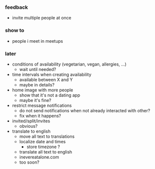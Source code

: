 ### feedback

- invite multiple people at once

### show to

- people i meet in meetups

### later

- conditions of availability (vegetarian, vegan, allergies, ...)
  - wait until needed?
- time intervals when creating availability
  - available between X and Y
  - maybe in details?
- home image with more people
  - show that it's not a dating app
  - maybe it's fine?
- restrict message notifications
  - do not send notifications when not already interacted with other?
  - fix when it happens?
- invited/split/invites
  - obvious?
- translate to english
  - move all text to translations
  - localize date and times
    - store timezone ?
  - translate all text to english
  - inevereatalone.com
  - too soon?
